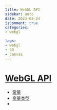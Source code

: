 ```yaml
---
title: WebGL API
sidebar: auto
date: 2023-08-24
isComment: true
categories: 
- webgl

tags:
- webgl
- 3D
- canvas
---
```


# [WebGL API](https://developer.mozilla.org/zh-CN/docs/Web/API/WebGL_API)

+ [常量](https://developer.mozilla.org/zh-CN/docs/Web/API/WebGL_API/Constants#%E5%B8%B8%E9%87%8F%E8%A1%A8)
+ [变量类型](https://developer.mozilla.org/zh-CN/docs/Web/API/WebGL_API/Types)
+ []()
